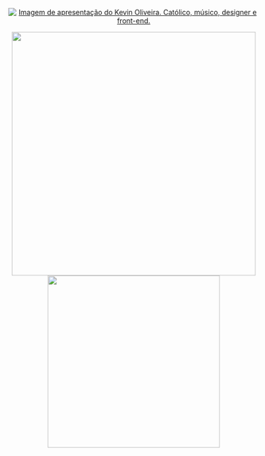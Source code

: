 <p align="center">
<a href="https://kevinoliveira.com.br/" target="_blank" title="Vá para meu site"><img src="https://user-images.githubusercontent.com/3299130/101784667-93176e80-3ada-11eb-8fd2-57b80323e20f.png" alt="Imagem de apresentação do Kevin Oliveira. Católico, músico, designer e front-end."></a>
</p>

<p align="center">
<img src="https://github-readme-stats.vercel.app/api?username=kvnol&theme=dark&count_private=true&show_icons=true&title_color=6e40c9&icon_color=6e40c9&line_height=20" width="490"> <img src="https://github-readme-stats.vercel.app/api/top-langs/?username=kvnol&theme=dark&layout=compact&show_icons=true&title_color=6e40c9&icon_color=6e40c9" width="346">
</p>
